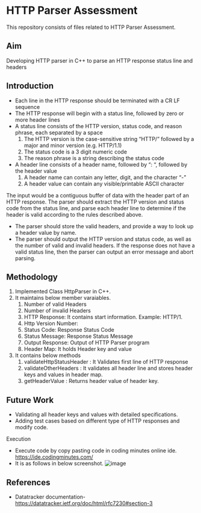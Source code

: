 # HTTP Parser Assessment
This repository consists of files related to HTTP Parser Assessment.

## Aim
Developing HTTP parser in C++ to parse an HTTP response status line and headers

## Introduction 

- Each line in the HTTP response should be terminated with a CR LF sequence
- The HTTP response will begin with a status line, followed by zero or more header
lines
- A status line consists of the HTTP version, status code, and reason phrase, each
separated by a space
    1. The HTTP version is the case-sensitive string “HTTP/” followed by a
    major and minor version (e.g. HTTP/1.1)
    2. The status code is a 3 digit numeric code
    3. The reason phrase is a string describing the status code
- A header line consists of a header name, followed by “: “, followed by the header
value
    1. A header name can contain any letter, digit, and the character “-”
    2. A header value can contain any visible/printable ASCII character

The input would be a contiguous buffer of data with the header part of an HTTP
response. The parser should extract the HTTP version and status code from the status
line, and parse each header line to determine if the header is valid according to the rules
described above.
- The parser should store the valid headers, and provide a way to look up a header value
by name.
- The parser should output the HTTP version and status code, as well as the number of
valid and invalid headers. If the response does not have a valid status line, then the
parser can output an error message and abort parsing.


## Methodology 

1. Implemented Class HttpParser in C++.
2. It maintains below member varaiables.
	1. Number of valid Headers
	2. Number of invalid Headers
	3. HTTP Response: It contains start information. Example: HTTP/1. 
	4. Http Version Number: 
	5. Status Code: Response Status Code
	6. Status Message: Response Status Message
	7. Output Response: Output of HTTP Parser program
	8. Header Map: It holds Header key and value
3. It contains below methods
	1. validateHttpStatusHeader :  It Validates first line of HTTP response
	2. validateOtherHeaders :  It validates all header line and stores header keys and values in header map.
	3. getHeaderValue : Returns header value of header key.

## Future Work 
- Validating all header keys and values with detailed specifications.
- Adding test cases based on different type of HTTP responses and modify code.


Execution
- Execute code by copy pasting  code in coding minutes online ide.
   https://ide.codingminutes.com/
- It is as follows in below screenshot.
![image](https://user-images.githubusercontent.com/60496195/166647199-236fe68a-a066-485a-b81f-17799c9ecbb2.png)

## References
* Datatracker documentation- https://datatracker.ietf.org/doc/html/rfc7230#section-3

